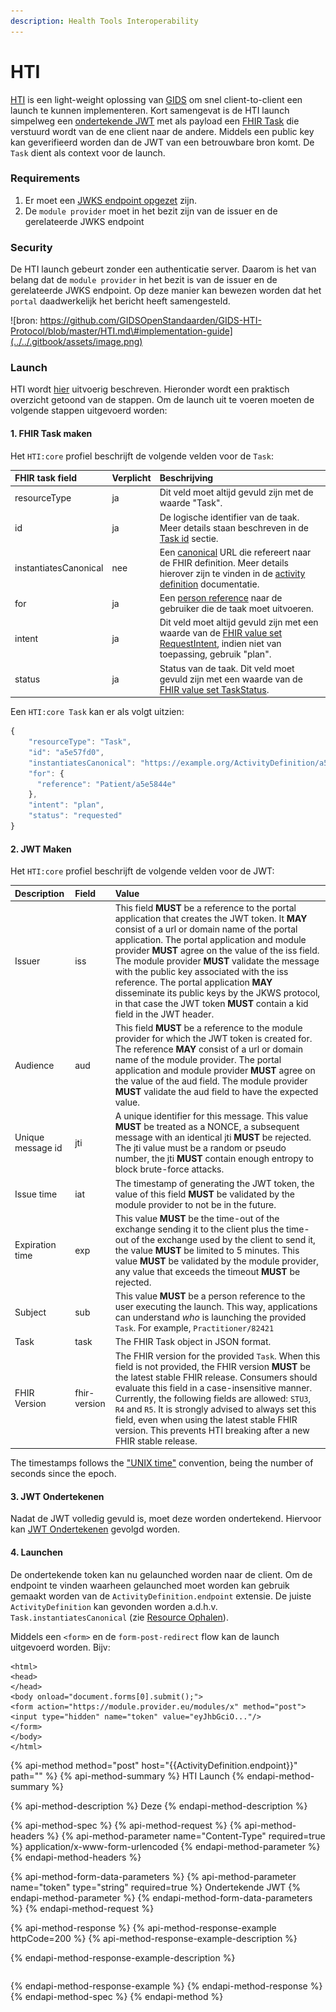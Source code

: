 ```yaml
---
description: Health Tools Interoperability
---
```


# HTI

[HTI](https://github.com/GIDSOpenStandaarden/GIDS-HTI-Protocol/blob/master/HTI.md) is een light-weight oplossing van [GIDS](https://www.gidsopenstandaarden.org/hti-health-tools-interoperability) om snel client-to-client een launch te kunnen implementeren. Kort samengevat is de HTI launch simpelweg een [ondertekende JWT](../connectie-maken-met-koppeltaal/requirements/jwt-ondertekenen.md) met als payload een [FHIR Task](https://www.hl7.org/fhir/task.html) die verstuurd wordt van de ene client naar de andere. Middels een public key kan geverifieerd worden dan de JWT van een betrouwbare bron komt. De `Task` dient als context voor de launch.

### Requirements

1. Er moet een [JWKS endpoint opgezet](../connectie-maken-met-koppeltaal/requirements/jwks-opzetten.md) zijn.
2. De `module provider` moet in het bezit zijn van de issuer en de gerelateerde JWKS endpoint

### Security

De HTI launch gebeurt zonder een authenticatie server. Daarom is het van belang dat de `module provider` in het bezit is van de issuer en de gerelateerde JWKS endpoint. Op deze manier kan bewezen worden dat het `portal` daadwerkelijk het bericht heeft samengesteld.

![bron: https://github.com/GIDSOpenStandaarden/GIDS-HTI-Protocol/blob/master/HTI.md\#implementation-guide](../../.gitbook/assets/image.png)

### Launch

HTI wordt [hier](https://github.com/GIDSOpenStandaarden/GIDS-HTI-Protocol/blob/master/HTI.md#implementation-guide) uitvoerig beschreven. Hieronder wordt een praktisch overzicht getoond van de stappen. Om de launch uit te voeren moeten de volgende stappen uitgevoerd worden:

#### 1. FHIR Task maken

Het `HTI:core` profiel beschrijft de volgende velden voor de  `Task`:

| FHIR task field | Verplicht | Beschrijving |
| :--- | :--- | :--- |
| resourceType | ja | Dit veld moet altijd gevuld zijn met de waarde "Task". |
| id | ja | De logische identifier van de taak. Meer details staan beschreven in de [Task id](https://github.com/GIDSOpenStandaarden/GIDS-HTI-Protocol/blob/master/HTI.md#the-task-id) sectie. |
| instantiatesCanonical | nee | Een [canonical](http://hl7.org/fhir/R4/references.html#canonical) URL die refereert naar de FHIR definition. Meer details hierover zijn te vinden in de [activity definition](https://www.hl7.org/fhir/activitydefinition.html) documentatie. |
| for | ja | Een [person reference](https://github.com/GIDSOpenStandaarden/GIDS-HTI-Protocol/blob/master/HTI.md#person-reference) naar de gebruiker die de taak moet uitvoeren. |
| intent | ja | Dit veld moet altijd gevuld zijn met een waarde van de [FHIR value set RequestIntent](https://www.hl7.org/fhir/R4/valueset-request-intent.html), indien niet van toepassing, gebruik "plan". |
| status | ja | Status van de taak. Dit veld moet gevuld zijn met een waarde van de [FHIR value set TaskStatus](https://www.hl7.org/fhir/R4/valueset-task-status.html). |

Een `HTI:core Task` kan er als volgt uitzien:

```javascript
{
    "resourceType": "Task",
    "id": "a5e57fd0",
    "instantiatesCanonical": "https://example.org/ActivityDefinition/a5e58200",
    "for": {
      "reference": "Patient/a5e5844e"
    },
    "intent": "plan",
    "status": "requested"
}
```

#### 2. JWT Maken

Het `HTI:core` profiel beschrijft de volgende velden voor de JWT:

| Description | Field | Value |
| :--- | :--- | :--- |
| Issuer | iss | This field **MUST** be a reference to the portal application that creates the JWT token. It **MAY** consist of a url or domain name of the portal application. The portal application and module provider **MUST** agree on the value of the iss field. The module provider **MUST** validate the message with the public key associated with the iss reference. The portal application **MAY** disseminate its public keys by the JKWS protocol, in that case the JWT token **MUST** contain a kid field in the JWT header. |
| Audience | aud | This field **MUST** be a reference to the module provider for which the JWT token is created for. The reference **MAY** consist of a url or domain name of the module provider. The portal application and module provider **MUST** agree on the value of the aud field. The module provider **MUST** validate the aud field to have the expected value. |
| Unique message id | jti | A unique identifier for this message. This value **MUST** be treated as a NONCE, a subsequent message with an identical jti **MUST** be rejected. The jti value must be a random or pseudo number, the jti **MUST** contain enough entropy to block brute-force attacks. |
| Issue time | iat | The timestamp of generating the JWT token, the value of this field **MUST** be validated by the module provider to not be in the future. |
| Expiration time | exp | This value **MUST** be the time-out of the exchange sending it to the client plus the time-out of the exchange used by the client to send it, the value **MUST** be limited to 5 minutes. This value **MUST** be validated by the module provider, any value that exceeds the timeout **MUST** be rejected. |
| Subject | sub | This value **MUST** be a person reference to the user executing the launch. This way, applications can understand _who_ is launching the provided `Task`. For example, `Practitioner/82421` |
| Task | task | The FHIR Task object in JSON format. |
| FHIR Version | fhir-version | The FHIR version for the provided `Task`. When this field is not provided, the FHIR version **MUST** be the latest stable FHIR release. Consumers should evaluate this field in a case-insensitive manner. Currently, the following fields are allowed: `STU3`, `R4` and `R5`. It is strongly advised to always set this field, even when using the latest stable FHIR version. This prevents HTI breaking after a new FHIR stable release. |

The timestamps follows the ["UNIX time"](https://en.wikipedia.org/wiki/Unix_time) convention, being the number of seconds since the epoch.

#### 3. JWT Ondertekenen

Nadat de JWT volledig gevuld is, moet deze worden ondertekend. Hiervoor kan [JWT Ondertekenen](../connectie-maken-met-koppeltaal/requirements/jwt-ondertekenen.md) gevolgd worden.

#### 4. Launchen

De ondertekende token kan nu gelaunched worden naar de client. Om de endpoint te vinden waarheen gelaunched moet worden kan gebruik gemaakt worden van de `ActivityDefinition.endpoint` extensie. De juiste `ActivityDefinition` kan gevonden worden a.d.h.v. `Task.instantiatesCanonical` \(zie [Resource Ophalen](../resources-managen/crud-operaties/resource-ophalen.md)\).

Middels een `<form>` en de `form-post-redirect` flow kan de launch uitgevoerd worden. Bijv:

```markup
<html>
<head>
</head>
<body onload="document.forms[0].submit();">
<form action="https://module.provider.eu/modules/x" method="post">
<input type="hidden" name="token" value="eyJhbGciO..."/>
</form>
</body>
</html>
```

{% api-method method="post" host="{{ActivityDefinition.endpoint}}" path="" %}
{% api-method-summary %}
HTI Launch 
{% endapi-method-summary %}

{% api-method-description %}
Deze
{% endapi-method-description %}

{% api-method-spec %}
{% api-method-request %}
{% api-method-headers %}
{% api-method-parameter name="Content-Type" required=true %}
application/x-www-form-urlencoded
{% endapi-method-parameter %}
{% endapi-method-headers %}

{% api-method-form-data-parameters %}
{% api-method-parameter name="token" type="string" required=true %}
Ondertekende JWT
{% endapi-method-parameter %}
{% endapi-method-form-data-parameters %}
{% endapi-method-request %}

{% api-method-response %}
{% api-method-response-example httpCode=200 %}
{% api-method-response-example-description %}

{% endapi-method-response-example-description %}

```

```
{% endapi-method-response-example %}
{% endapi-method-response %}
{% endapi-method-spec %}
{% endapi-method %}



